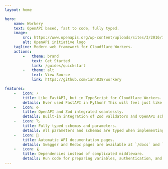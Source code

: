 ```yaml
---
layout: home

hero:
    name: Workery
    text: OpenAPI based, fast to code, fully typed.
    image:
        src: https://www.openapis.org/wp-content/uploads/sites/3/2016/11/favicon.png
        alt: OpenAPI initiative logo
    tagline: Modern web framework for Cloudflare Workers.
    actions:
        -   theme: brand
            text: Get Started
            link: /guides/quickstart
        -   theme: alt
            text: View Source
            link: https://github.com/iann838/workery

features:
    -   icon: ⚡️
        title: Like FastAPI, but in TypeScript for Cloudflare Workers.
        details: Ever used FastAPI in Python? This will feel just like home.
    -   icon: ⚙️
        title: OpenAPI and Zod integrated seamlessly.
        details: Built-in integration of Zod validators and OpenAPI schema generators.
    -   icon: 🏷️
        title: Fully typed schemas and parameters.
        details: All parameters and schemas are typed when implementing route handlers.
    -   icon: 📖
        title: Automatic API documentation pages.
        details: Swagger and Redoc pages are available at `/docs` and `/redoc`.
    -   icon: 🪝
        title: Dependencies instead of complicated middleware.
        details: Run code for preparing variables, authentication, and other tasks before processing a request.
---
```

